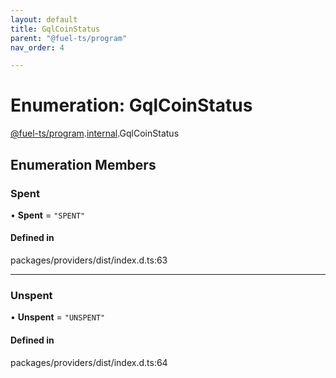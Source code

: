 ```yaml
---
layout: default
title: GqlCoinStatus
parent: "@fuel-ts/program"
nav_order: 4

---
```


# Enumeration: GqlCoinStatus

[@fuel-ts/program](../index.md).[internal](../namespaces/internal.md).GqlCoinStatus

## Enumeration Members

### Spent

• **Spent** = ``"SPENT"``

#### Defined in

packages/providers/dist/index.d.ts:63

___

### Unspent

• **Unspent** = ``"UNSPENT"``

#### Defined in

packages/providers/dist/index.d.ts:64

